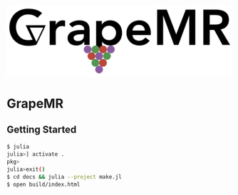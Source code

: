 ![Grape Logo](./docs/images/grape_logo.png)
# GrapeMR

## Getting Started

```bash
$ julia
julia>] activate .
pkg>
julia>exit()
$ cd docs && julia --project make.jl
$ open build/index.html
```


